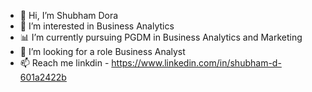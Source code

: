 - 👋 Hi, I’m Shubham Dora 
- 👀 I’m interested in Business Analytics 
- 📊 I’m currently pursuing PGDM in Business Analytics and Marketing 
- 💞️ I’m looking for a role Business Analyst 
- 📫 Reach me linkdin - https://www.linkedin.com/in/shubham-d-601a2422b

<!---
Dorashubham/Dorashubham is a ✨ special ✨ repository because its `README.md` (this file) appears on your GitHub profile.
You can click the Preview link to take a look at your changes.
--->
